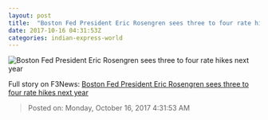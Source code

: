 ```yaml
---
layout: post
title:  "Boston Fed President Eric Rosengren sees three to four rate hikes next year"
date: 2017-10-16 04:31:53Z
categories: indian-express-world
---
```


![Boston Fed President Eric Rosengren sees three to four rate hikes next year](http://images.indianexpress.com/2016/12/federal-reserve.jpg?w=759)




Full story on F3News: [Boston Fed President Eric Rosengren sees three to four rate hikes next year](http://www.f3nws.com/n/ZAZVcB)

> Posted on: Monday, October 16, 2017 4:31:53 AM
